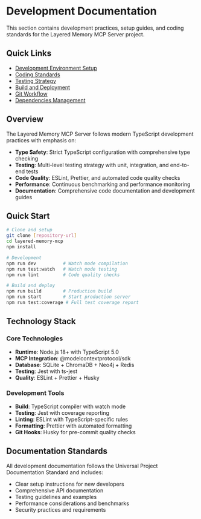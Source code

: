 # Development Documentation

This section contains development practices, setup guides, and coding standards for the Layered Memory MCP Server project.

## Quick Links

- [Development Environment Setup](./development-environment.md)
- [Coding Standards](./coding-standards.md)
- [Testing Strategy](./testing-strategy.md)
- [Build and Deployment](./build-deployment.md)
- [Git Workflow](./git-workflow.md)
- [Dependencies Management](./dependencies.md)

## Overview

The Layered Memory MCP Server follows modern TypeScript development practices with emphasis on:

- **Type Safety**: Strict TypeScript configuration with comprehensive type checking
- **Testing**: Multi-level testing strategy with unit, integration, and end-to-end tests
- **Code Quality**: ESLint, Prettier, and automated code quality checks
- **Performance**: Continuous benchmarking and performance monitoring
- **Documentation**: Comprehensive code documentation and development guides

## Quick Start

```bash
# Clone and setup
git clone [repository-url]
cd layered-memory-mcp
npm install

# Development
npm run dev          # Watch mode compilation
npm run test:watch   # Watch mode testing
npm run lint         # Code quality checks

# Build and deploy
npm run build        # Production build
npm run start        # Start production server
npm run test:coverage # Full test coverage report
```

## Technology Stack

### Core Technologies
- **Runtime**: Node.js 18+ with TypeScript 5.0
- **MCP Integration**: @modelcontextprotocol/sdk
- **Database**: SQLite + ChromaDB + Neo4j + Redis
- **Testing**: Jest with ts-jest
- **Quality**: ESLint + Prettier + Husky

### Development Tools
- **Build**: TypeScript compiler with watch mode
- **Testing**: Jest with coverage reporting
- **Linting**: ESLint with TypeScript-specific rules
- **Formatting**: Prettier with automated formatting
- **Git Hooks**: Husky for pre-commit quality checks

## Documentation Standards

All development documentation follows the Universal Project Documentation Standard and includes:

- Clear setup instructions for new developers
- Comprehensive API documentation
- Testing guidelines and examples
- Performance considerations and benchmarks
- Security practices and requirements